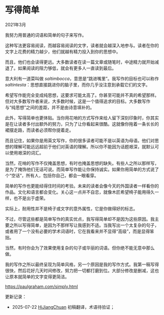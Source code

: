 


# 写得简单

2021年3月

我努力用普通的词语和简单的句子来写作。

这种写法更容易阅读，而越容易阅读的文字，读者就会越深入地参与。读者在你的文字上花费的精力越少，他们就越有精力投入到你的思想中。

而且，他们也会读得更远。大多数读者在读一篇文章或随笔时，中途精力就开始减退了。如果阅读的阻力够低，就会有更多人一直读到最后。

意大利有一道菜叫做 *saltimbocca*，意思是“跳进嘴里”。我写作的目标也可以称作 *saltintesta*：思想直接跳进你的脑子里，而你几乎没注意到承载它们的文字。

希望写作能完全变成纯思想，这要求可能太高了。你甚至可能并不真的希望那样。但对大多数写作者来说，大多数时候，这是一个值得追求的目标。大多数写作与“纯思想”之间的差距，并不是由诗意填补的。

此外，写得简单也更体贴。当你用花哨的方式写作来给人留下深刻印象时，你其实是在让读者多付出额外的努力，只为了让你看起来很酷。这就像你拖着一条长长的裙摆走路，而读者必须帮你提着走。

而且记住，如果你是用英文写作，你的很多读者可能不是以英语为母语。他们对思想的理解可能远远超前于他们对英语的理解。所以你不能因为话题艰深，就默认可以使用艰深的词汇。

当然，花哨的写作不仅掩盖思想，有时也掩盖思想的缺失。有些人之所以那样写，是为了掩饰他们无话可说。而简单写作能让你保持诚实。如果你用简单的方式说了个“空话”，所有人，包括你自己，都会一眼看穿。

简单的写作也更能经得住时间的考验。未来的读者会像今天的外国读者一样看你的作品。文化和语言都会变化。关心这一点并不自恋，就像木匠希望椅子能用得久一样，也不是出于虚荣。

实际上，耐用性并不是椅子或文字的意外属性，它是你做得好的标志。

不过，尽管这些都是简单写作的真实优点，我写得简单却不是因为这些原因。我主要之所以写得简单，是因为不那样写让我感到不适。当我写出一个太复杂的句子，或者用了一个没有必要的学术词语时，它在我看来并不显得“高级”，而是显得笨拙。

当然，有时你会为了效果使用复杂的句子或华丽的词语。但你绝不能无意中那么做。

我的写作之所以最终呈现为简单风格，另一个原因是我的写作方式。我第一稿写得很快，然后花好几天时间修改，努力把一切都打磨到位。大部分修改是删减，这也让原本就简单的文字变得更简洁。

https://paulgraham.com/simply.html



更新记录：
- 2025-07-22 [HiJiangChuan](https://hijiangchuan.com) 初稿翻译，术语待验证；


